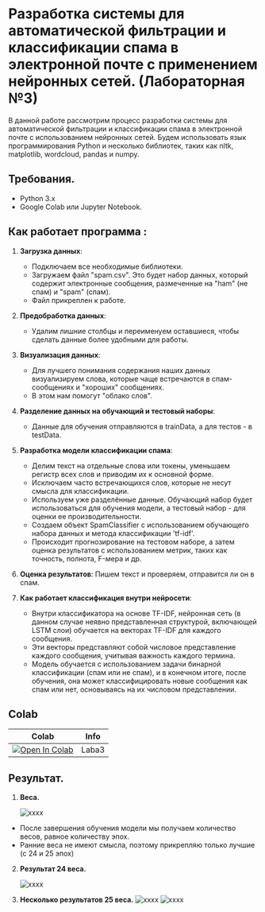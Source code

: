 # Разработка системы для автоматической фильтрации и классификации спама в электронной почте с применением нейронных сетей. (Лабораторная №3)
В данной работе рассмотрим процесс разработки системы для автоматической фильтрации и классификации спама в электронной почте с использованием нейронных сетей. Будем использовать язык программирования Python и несколько библиотек, таких как nltk, matplotlib, wordcloud, pandas и numpy.

## Требования.
- Python 3.x
- Google Colab или Jupyter Notebook.

## Как работает программа :
1. **Загрузка данных**:
   * Подключаем все необходимые библиотеки.
   * Загружаем файл "spam.csv". Это будет набор данных, который содержит электронные сообщения, размеченные на "ham" (не спам) и "spam" (спам).
   * Файл прикреплен к работе.
    
2. **Предобработка данных**:
   * Удалим лишние столбцы и переименуем оставшиеся, чтобы сделать данные более удобными для работы.

3. **Визуализация данных**:
   * Для лучшего понимания содержания наших данных визуализируем слова, которые чаще встречаются в спам-сообщениях и "хороших" сообщениях.
   * В этом нам помогут "облако слов".

4. **Разделение данных на обучающий и тестовый наборы**:
   * Данные для обучения отправляются в trainData, а для тестов - в testData.

5. **Разработка модели классификации спама**:
   * Делим текст на отдельные слова или токены, уменьшаем регистр всех слов и приводим их к основной форме.
   * Исключаем часто встречающихся слов, которые не несут смысла для классификации.
   * Используем уже разделённые данные. Обучающий набор будет использоваться для обучения модели, а тестовый набор - для оценки ее производительности.
   * Создаем объект SpamClassifier с использованием обучающего набора данных и метода классификации 'tf-idf'.
   * Происходит прогнозирование на тестовом наборе, а затем оценка результатов с использованием метрик, таких как точность, полнота, F-мера и др.

6. **Оценка результатов**:
   Пишем текст и проверяем, отправится ли он в спам.

6. **Как работает классификация внутри нейросети**:
   * Внутри классификатора на основе TF-IDF, нейронная сеть (в данном случае неявно представленная структурой, включающей LSTM слои) обучается на векторах TF-IDF для каждого сообщения.
   * Эти векторы представляют собой числовое представление каждого сообщения, учитывая важность каждого термина.
   * Модель обучается с использованием задачи бинарной классификации (спам или не спам), и в конечном итоге, после обучения, она может классифицировать новые сообщения как спам или нет, основываясь на их числовом представлении.
  
## Colab
| Colab                                                                                                                                                                          | Info               |
| ------------------------------------------------------------------------------------------------------------------------------------------------------------------------------ | ------------------ |
| [![Open In Colab](https://colab.research.google.com/assets/colab-badge.svg)](https://colab.research.google.com/drive/1zuvhCyRR9tnYGmaxyvjyutYbp0qrTmVz#scrollTo=yI2WJ_A88D1-) | Laba3 |

## Результат.
1. **Веса.**
   
   ![xxxx](https://sun9-15.userapi.com/impg/GuDkdtCgj_0vGzFffmMLGyj7ywvyh09oE3TO4g/8sJvUvt68mQ.jpg?size=282x764&quality=96&sign=8a56d8e35fc07f52556ab10cc0bcabbd&type=album)
  * После завершения обучения модели мы получаем количество весов, равное количеству эпох.
  * Ранние веса не имеют смысла, поэтому прикрепляю только лучшие (с 24 и 25 эпох)

2. **Результат 24 веса.**
    
   ![xxxx](https://sun9-6.userapi.com/impg/Gjs8rGkTwnbtmG8YlVi9Yx5Ph-wUTtD_qvjqzg/24pTIn4yX9k.jpg?size=838x559&quality=96&sign=72b558846ce7c5cd95b6c47ac4edfebe&type=album)
   
3. **Несколько результатов 25 веса.**
   ![xxxx](https://sun9-65.userapi.com/impg/MIxhKk5DiRq5PVG2b5FaI3tFjAkXd72xWNbiUQ/_iFQDmSeyTc.jpg?size=1120x537&quality=96&sign=e43290fab8b08c59666c87dfe648d8c8&type=album)
   ![xxxx](https://sun9-34.userapi.com/impg/65BA1Cyy5kvHYnaVH68ZAKeCU3IU984HS4byOw/Xa6jlLxsAGs.jpg?size=1236x531&quality=96&sign=95e32d5e42b8349e8cc498e671663347&type=album)
